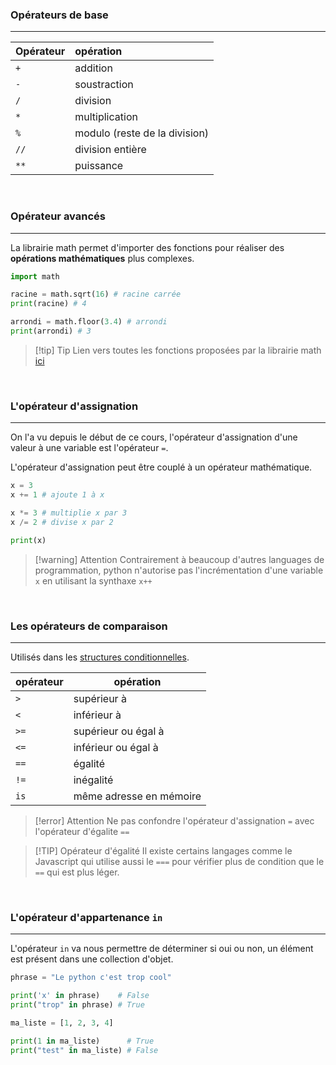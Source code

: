 ### Opérateurs de base
---

| Opérateur | opération                     |
| --------- |:----------------------------- |
| `+`       | addition                      |
| `-`       | soustraction                  |
| `/`       | division                      |
| `*`       | multiplication                |
| `%`       | modulo (reste de la division) |
| `//`      | division entière              |
| `**`      | puissance                     |

<br>

### Opérateur avancés
---

La librairie math permet d'importer des fonctions pour réaliser des **opérations mathématiques** plus complexes.

```python
import math

racine = math.sqrt(16) # racine carrée
print(racine) # 4

arrondi = math.floor(3.4) # arrondi
print(arrondi) # 3
```


> [!tip] Tip
> Lien vers toutes les fonctions proposées par la librairie math [ici](https://docs.python.org/3/library/math.html)

<br>

### L'opérateur d'assignation
---

On l'a vu depuis le début de ce cours, l'opérateur d'assignation d'une valeur à une variable est l'opérateur `=`.

L'opérateur d'assignation peut être couplé à un opérateur mathématique.

```python
x = 3
x += 1 # ajoute 1 à x

x *= 3 # multiplie x par 3
x /= 2 # divise x par 2

print(x)
```


> [!warning] Attention
> Contrairement à beaucoup d'autres languages de programmation, python n'autorise pas l'incrémentation d'une variable `x` en utilisant la synthaxe `x++`

<br>

### Les opérateurs de comparaison
---

Utilisés dans les [structures conditionnelles](11.%20Les%20structures%20conditionnelles.md).

| opérateur | opération           |
| --------- | ------------------- |
| `>`       | supérieur à         |
| `<`       | inférieur à         |
| `>=`      | supérieur ou égal à |
| `<=`      | inférieur ou égal à |
| `==`      | égalité             |
| `!=`      | inégalité           |
| `is`      | même adresse en mémoire                    |


> [!error] Attention
> Ne pas confondre l'opérateur d'assignation `=` avec l'opérateur d'égalite `==`

> [!TIP] Opérateur d'égalité
> Il existe certains langages comme le Javascript qui utilise aussi le `===` pour vérifier plus de condition que le `==` qui est plus léger.

<br>

### L'opérateur d'appartenance `in`
---

L'opérateur `in` va nous permettre de déterminer si oui ou non, un élément est présent dans une collection d'objet.

```python
phrase = "Le python c'est trop cool"

print('x' in phrase)    # False
print("trop" in phrase) # True

ma_liste = [1, 2, 3, 4]

print(1 in ma_liste)      # True
print("test" in ma_liste) # False
```
